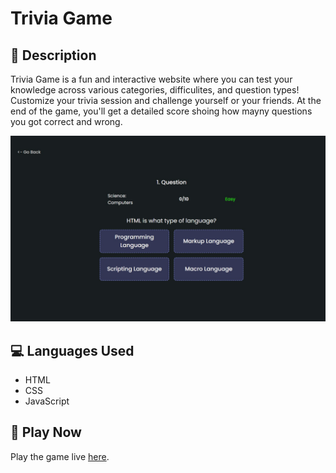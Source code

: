 # Trivia Game

## 📖 Description

Trivia Game is a fun and interactive website where you can test your knowledge across various categories, difficulites, and question types!
Customize your trivia session and challenge yourself or your friends.
At the end of the game, you'll get a detailed score shoing how mayny questions you got correct and wrong.

![View Image](./qex-view.jpg)

## 💻 Languages Used

- HTML
- CSS
- JavaScript

## 🚀 Play Now

Play the game live [here](https://mohammedmmc.github.io/Trivia-Game/).
